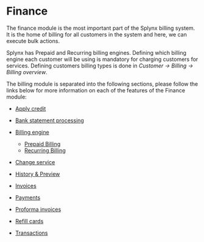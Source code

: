 Finance
=======

The finance module is the most important part of the Splynx billing system. It is the home of billing for all customers in the system and here, we can execute bulk actions.

Splynx has Prepaid and Recurring billing engines. Defining which billing engine each customer will be using is mandatory for charging customers for services. Defining customers billing types is done in _Customer → Billing → Billing overview_.

The billing module is separated into the following sections, please follow the links below for more information on each of the features of the Finance module:


  * [ Apply credit](finance/apply_credit/apply_credit.md)

  * [ Bank statement processing](finance/bank_statement_processing/bank_statement_processing.md)

  * [ Billing engine](finance/billing_engine/billing_engine.md)
    * [Prepaid Billing](finance/billing_engine/prepaid_billing/prepaid_billing.md)
    * [Recurring Billing](finance/billing_engine/recurring_billing/recurring_billing.md)
    

  * [ Change service](finance/change_service/change_service.md)

  * [ History & Preview](finance/history_and_preview/history_and_preview.md)

  * [ Invoices](finance/invoices/invoices.md)

  * [ Payments](finance/payments/payments.md)

  * [ Proforma invoices](finance/proforma_invoices/proforma_invoices.md)

  * [ Refill cards](finance/refill_cards/refill_cards.md)

  * [ Transactions](finance/transactions/transactions.md)
